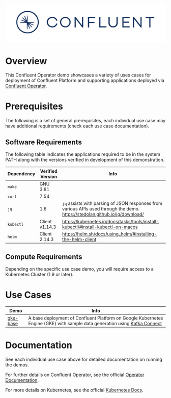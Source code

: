 ![image](../images/confluent-logo-300-2.png)

# Overview

This Confluent Operator demo showcases a variety of uses cases for deployment of Confluent Platform and supporting applications deployed via [Confluent Operator](https://docs.confluent.io/current/installation/operator/index.html).

# Prerequisites
The following is a set of general prerequisites, each individual use case may have additional requirements (check each use case documentation).

## Software Requirements
The following table indicates the applications required to be in the system PATH along with the versions verified in development of this demonstration.

| Dependency  | Verified Version  | Info  |
|---|---|---|
| `make`  | GNU 3.81  |   |
| `curl`  | 7.54  |   |
| `jq` | 1.6 | `jq` assists with parsing of JSON responses from various APIs used through the demo.<br>https://stedolan.github.io/jq/download/ |
| `kubectl` | Client v1.14.3  | https://kubernetes.io/docs/tasks/tools/install-kubectl/#install-kubectl-on-macos  |
| `helm` | Client 2.14.3 | https://helm.sh/docs/using_helm/#installing-the-helm-client |


## Compute Requirements

Depending on the specific use case demo, you will require access to a Kubernetes Cluster (1.9 or later). 

# Use Cases
| Demo | Info |
|---|---|
| [gke-base](gke-base/README.md) | A base deployment of Confluent Platform on Google Kubernetes Engine (GKE) with sample data generation using [Kafka Connect](https://docs.confluent.io/current/connect/index.html)|

# Documentation
See each individual use case above for detailed documentation on running the demos.

For further details on Confluent Operator, see the official [Operator Documentation](https://docs.confluent.io/current/installation/operator/co-deployment.html).

For more details on Kubernetes, see the official [Kubernetes Docs](https://kubernetes.io/docs/home/).
